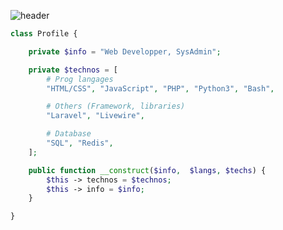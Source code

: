 ![header](https://capsule-render.vercel.app/api?type=waving&color=auto&height=220&section=header&text=Anas&fontSize=60&animation=fadeIn&fontAlignY=38&desc=Web%20Development%20%2F%20SysAdmin&descAlignY=51&descAlign=62)

```php
class Profile {

    private $info = "Web Developper, SysAdmin";

    private $technos = [
        # Prog langages
        "HTML/CSS", "JavaScript", "PHP", "Python3", "Bash",

        # Others (Framework, libraries)
        "Laravel", "Livewire",

        # Database
        "SQL", "Redis",
    ];

    public function __construct($info,  $langs, $techs) {
        $this -> technos = $technos;
        $this -> info = $info;
    }

}
```
